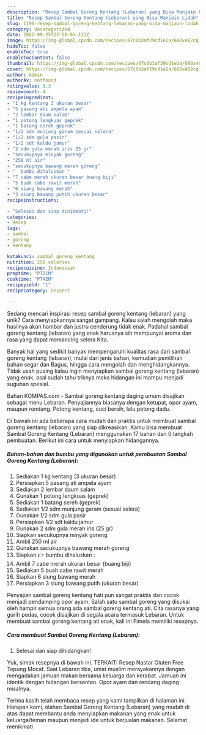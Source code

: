 ```yaml
---
description: "Resep Sambal Goreng Kentang (Lebaran) yang Bisa Manjain Lidah"
title: "Resep Sambal Goreng Kentang (Lebaran) yang Bisa Manjain Lidah"
slug: 1190-resep-sambal-goreng-kentang-lebaran-yang-bisa-manjain-lidah
category: Uncategorized
date: 2022-09-25T22:58:03.113Z
image: https://img-global.cpcdn.com/recipes/67c0b3af29cd1e2a/680x482cq70/sambal-goreng-kentang-lebaran-foto-resep-utama.jpg
hideToc: false
enableToc: true
enableTocContent: false
thumbnail: https://img-global.cpcdn.com/recipes/67c0b3af29cd1e2a/680x482cq70/sambal-goreng-kentang-lebaran-foto-resep-utama.jpg
cover: https://img-global.cpcdn.com/recipes/67c0b3af29cd1e2a/680x482cq70/sambal-goreng-kentang-lebaran-foto-resep-utama.jpg
author: Admin
authorAv: notfound
ratingvalue: 3.3
reviewcount: 4
recipeingredient:
- "1 kg kentang 3 ukuran besar"
- "5 pasang ati ampela ayam"
- "2 lembar daum salam"
- "1 potong lengkuas geprek"
- "1 batang sereh geprek"
- "1/2 sdm munjung garam sesuai selera"
- "1/2 sdm gula pasir"
- "1/2 sdt kaldu jamur"
- "2 sdm gula merah iris 25 gr"
- "secukupnya minyak goreng"
- "250 ml air"
- "secukupnya bawang merah goreng"
- "  bumbu dihaluskan "
- "7 cabe merah ukuran besar buang biji"
- "5 buah cabe rawit merah"
- "6 siung bawang merah"
- "3 siung bawang putih ukuran besar"
recipeinstructions:

- "Selesai dan siap dinikmati!"
categories:
- Resep
tags:
- sambal
- goreng
- kentang

katakunci: sambal goreng kentang 
nutrition: 250 calories
recipecuisine: Indonesian
preptime: "PT21M"
cooktime: "PT42M"
recipeyield: "1"
recipecategory: Dessert

---
```





Sedang mencari inspirasi resep sambal goreng kentang (lebaran) yang unik? Cara menyiapkannya sangat gampang. Kalau salah mengolah maka hasilnya akan hambar dan justru cenderung tidak enak. Padahal sambal goreng kentang (lebaran) yang enak harusnya sih mempunyai aroma dan rasa yang dapat memancing selera Kita.





Banyak hal yang sedikit banyak mempengaruhi kualitas rasa dari sambal goreng kentang (lebaran), mulai dari jenis bahan, kemudian pemilihan bahan segar dan Bagus, hingga cara mengolah dan menghidangkannya. Tidak usah pusing kalau ingin menyiapkan sambal goreng kentang (lebaran) yang enak,      asal sudah tahu triknya maka hidangan ini mampu menjadi suguhan spesial.














Bahan KOMPAS.com - Sambal goreng kentang daging umum disajikan sebagai menu Lebaran. Penyajiannya biasanya dengan ketupat, opor ayam, maupun rendang. Potong kentang, cuci bersih, lalu potong dadu.






Di bawah ini ada beberapa cara mudah dan praktis untuk membuat sambal goreng kentang (lebaran) yang siap dikreasikan. Kamu bisa membuat Sambal Goreng Kentang (Lebaran) menggunakan 17 bahan dan 0 langkah pembuatan. Berikut ini cara untuk menyiapkan hidangannya.

<!--inarticleads1-->

##### Bahan-bahan dan bumbu yang digunakan untuk pembuatan Sambal Goreng Kentang (Lebaran):

1. Sediakan 1 kg kentang (3 ukuran besar)
1. Persiapkan 5 pasang ati ampela ayam
1. Sediakan 2 lembar daum salam
1. Gunakan 1 potong lengkuas (geprek)
1. Sediakan 1 batang sereh (geprek)
1. Sediakan 1/2 sdm munjung garam (sesuai selera)
1. Gunakan 1/2 sdm gula pasir
1. Persiapkan 1/2 sdt kaldu jamur
1. Gunakan 2 sdm gula merah iris (25 gr)
1. Siapkan secukupnya minyak goreng
1. Ambil 250 ml air
1. Gunakan secukupnya bawang merah goreng
1. Siapkan  👉 bumbu dihaluskan :
1. Ambil 7 cabe merah ukuran besar (buang biji)
1. Sediakan 5 buah cabe rawit merah
1. Siapkan 6 siung bawang merah
1. Persiapkan 3 siung bawang putih (ukuran besar)


Penyajian sambal goreng kentang hati pun sangat praktis dan cocok menjadi pendamping opor ayam. Salah satu sambal goreng yang disukai oleh hampir semua orang ada sambal goreng kentang ati. Cita rasanya yang gurih pedas, cocok disajikan di segala acara termasuk Lebaran. Untuk membuat sambal goreng kentang ati enak, kali ini Fimela memiliki resepnya. 

<!--inarticleads2-->

##### Cara membuat Sambal Goreng Kentang (Lebaran):


1. Selesai dan siap dihidangkan!

Yuk, simak resepnya di bawah ini. TERKAIT: Resep Nastar Gluten Free Tepung Mocaf. Saat Lebaran tiba, umat muslim merayakannya dengan mengadakan jamuan makan bersama keluarga dan kerabat. Jamuan ini identik dengan hidangan bersantan. Opor ayam dan rendang daging misalnya. 

Terima kasih telah membaca resep yang kami tampilkan di halaman ini. Harapan kami, olahan Sambal Goreng Kentang (Lebaran) yang mudah di atas dapat membantu anda menyiapkan makanan yang enak untuk keluarga/teman maupun menjadi ide untuk berjualan makanan. Selamat menikmati

